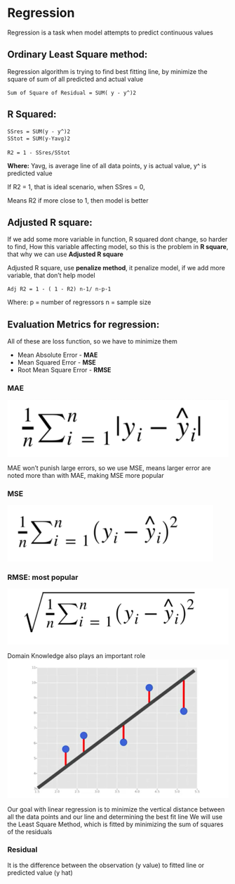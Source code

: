 # Regression

Regression is a task when model attempts to predict continuous values

## Ordinary Least Square method:
Regression algorithm is trying to find best fitting line, by minimize the square of sum of all predicted and actual value 
```
Sum of Square of Residual = SUM( y - y^)2 
```
## R Squared:
```
SSres = SUM(y - y^)2
SStot = SUM(y-Yavg)2

R2 = 1 - SSres/SStot
```
**Where:** Yavg, is average line of all data points, y is actual value, y^ is predicted value

If R2 = 1, that is ideal scenario, when SSres = 0,

Means R2 if more close to 1, then model is better


## Adjusted R square:
If we add some more variable in function, R squared dont change, so harder to find, 
How this variable affecting model, so this is the problem in **R square**, that why we can use **Adjusted R square**

Adjusted R square, use **penalize method**, it penalize model, if we add more variable, that don’t help model
```
Adj R2 = 1 - ( 1 - R2) n-1/ n-p-1
```
Where: p = number of regressors
	 n = sample size



## Evaluation Metrics for regression: 
All of these are loss function, so we have to minimize them

* Mean Absolute Error - **MAE**
* Mean Squared Error - **MSE**
* Root Mean Square Error - **RMSE**

### MAE
![](https://github.com/Aman9026/100DaysOfMachineLearning/blob/master/Data/Images/MAE.png)

MAE won’t punish large errors, so we use MSE, means larger error are noted more than with MAE, making MSE more popular

### MSE 
![](https://github.com/Aman9026/100DaysOfMachineLearning/blob/master/Data/Images/MSE.png)

### RMSE: most popular 
![](https://github.com/Aman9026/100DaysOfMachineLearning/blob/master/Data/Images/RMS.png)

Domain Knowledge also plays an important role
![](https://github.com/Aman9026/100DaysOfMachineLearning/blob/master/Data/Images/samplegraph3.png)

Our goal with linear regression is to minimize the vertical distance between all the data points and our line and determining the best fit line
We will use the Least Square Method, which is fitted by minimizing the sum of squares of the residuals

### Residual 
It is the difference between the observation (y value) to fitted line or predicted value (y hat)

